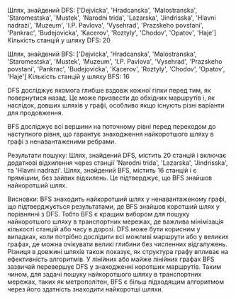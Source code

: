 Шлях, знайдений DFS: ['Dejvicka', 'Hradcanska', 'Malostranska', 'Staromestska', 'Mustek', 'Narodni trida', 'Lazarska', 'Jindrisska', 'Hlavni nadrazi', 'Muzeum', 'I.P. Pavlova', 'Vysehrad', 'Prazskeho povstani', 'Pankrac', 'Budejovicka', 'Kacerov', 'Roztyly', 'Chodov', 'Opatov', 'Haje']
Кількість станцій у шляху DFS: 20

Шлях, знайдений BFS: ['Dejvicka', 'Hradcanska', 'Malostranska', 'Staromestska', 'Mustek', 'Muzeum', 'I.P. Pavlova', 'Vysehrad', 'Prazskeho povstani', 'Pankrac', 'Budejovicka', 'Kacerov', 'Roztyly', 'Chodov', 'Opatov', 'Haje']
Кількість станцій у шляху BFS: 16

DFS досліджує якомога глибше вздовж кожної гілки перед тим, як повернутися назад. Це може призвести до обхідних маршрутів і, як наслідок, довших шляхів у графі, особливо якщо існують різні варіанти для продовження.

BFS досліджує всі вершини на поточному рівні перед переходом до наступного рівня, що гарантує знаходження найкоротшого шляху в графі з ненавантаженими ребрами.

Результати пошуку:
Шлях, знайдений DFS, містить 20 станцій і включає додаткові відхилення через станції 'Narodni trida', 'Lazarska', 'Jindrisska', та 'Hlavni nadrazi'.
Шлях, знайдений BFS, містить 16 станцій і є прямішим, без зайвих відхилень. Це підтверджує, що BFS знайшов найкоротший шлях.

Висновки:
BFS знаходить найкоротший шлях у ненавантаженому графі, що підтверджується результатами, де BFS знайшов коротший шлях у порівнянні з DFS. Тобто BFS є кращим вибором для пошуку найкоротшого шляху в транспортних мережах, де важлива мінімізація кількості станцій або часу в дорозі. DFS може бути корисним у випадках, коли потрібно дослідити всі можливі маршрути або у великих графах, де можна очікувати великі глибини без численних відгалужень.
Різниця в довжині шляхів також показує, як структура графу впливає на ефективність алгоритмів. У лінійних або майже лінійних графах BFS зазвичай перевершує DFS у знаходженні коротших маршрутів.
Таким чином, для задачі пошуку найкоротшого шляху в транспортних мережах, таких як метрополітен, BFS є більш підходящим алгоритмом через його здатність знаходити найкоротші шляхи.